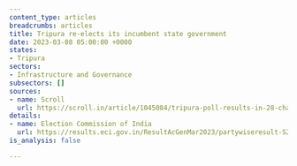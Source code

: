 ```yaml
---
content_type: articles
breadcrumbs: articles
title: Tripura re-elects its incumbent state government
date: 2023-03-08 05:00:00 +0000
states:
- Tripura
sectors:
- Infrastructure and Governance
subsectors: []
sources:
- name: Scroll
  url: https://scroll.in/article/1045084/tripura-poll-results-in-28-charts-slim-victory-for-bjp-as-opposition-holds-ground
details:
- name: Election Commission of India
  url: https://results.eci.gov.in/ResultAcGenMar2023/partywiseresult-S23.htm?st=S23
is_analysis: false

---
```

